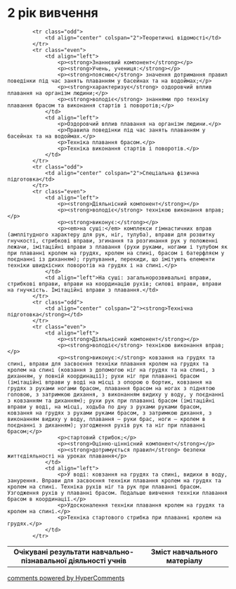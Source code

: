 <div id="hypercomments_widget" class="js-hypercomments-widget invisible"></div>

2 рік вивчення
=============================

<table>
  <body>
    <tr>
<td align="center" width="60%"><strong>Очікувані результати навчально-пізнавальної діяльності учнів</strong></td>
<td align="center" width="40%"><strong>Зміст навчального матеріалу</strong></td>
    </tr>

            <tr class="odd">
                <td align="center" colspan="2">Теоретичні відомості</td>
            </tr>
            <tr class="even">
                <td align="left">
                    <p><strong>Знаннєвий компонент</strong></p>
                    <p><strong>Учень, учениця:</strong></p>
                    <p><strong>пояснює</strong> значення дотримання правил поведінки під час занять плаванням у басейнах та на водоймах;</p>
                    <p><strong>характеризує</strong> оздоровчий вплив плавання на організм людини;</p>
                    <p><strong>володіє</strong> знаннями про техніку плавання брасом та виконання стартів і поворотів;</p>
                </td>
                <td align="left">
                    <p>Оздоровчий вплив плавання на організм людини.</p>
                    <p>Правила поведінки під час занять плаванням у басейнах та на водоймах.</p>
                    <p>Техніка плавання брасом.</p>
                    <p>Техніка виконання стартів і поворотів.</p>
                </td>
            </tr>
            <tr class="odd">
                <td align="center" colspan="2">Спеціальна фізична підготовка</td>
            </tr>
            <tr class="even">
                <td align="left">
                    <p><strong>Діяльнісний компонент</strong></p>
                    <p><strong>володіє</strong> технікою виконання вправ;</p>
                    <p><strong>виконує:</strong></p>
                    <p><em>на суші:</em> комплекси гімнастичних вправ (амплітудного характеру для рук, ніг, тулуба), вправи для розвитку гнучкості, стрибкові вправи, згинання та розгинання рук у положенні лежачи, імітаційні вправи з плавання (рухи руками, ногами і тулубом як при плаванні кролем на грудях, кролем на спині, брасом і батерфляєм у поєднанні із диханням); групування, перекиди, що імітують елементи техніки швидкісних поворотів на грудях і на спині.</p>
                </td>
                <td align="left">На суші: загальнорозвивальні вправи, стрибкові вправи, вправи на координацію рухів; силові вправи, вправи на гнучкість. Імітаційні вправи з плавання.</td>
            </tr>
            <tr class="odd">
                <td align="center" colspan="2"><strong>Технічна підготовка</strong></td>
            </tr>
            <tr class="even">
                <td align="left">
                    <p><strong>Діяльнісний компонент</strong></p>
                    <p><strong>володіє</strong> технікою виконання вправ;</p>
                    <p><strong>виконує:</strong> ковзання на грудях та спині, вправи для засвоєння техніки плавання кролем на грудях та кролем на спині (ковзання з допомогою ніг на грудях та на спині, з диханням, у повній координації); рухи ніг при плаванні брасом (імітаційні вправи у воді на місці з опорою о бортик, ковзання на грудях з рухами ногами брасом, плавання брасом на ногах з піднятою головою, з затримкою дихання, з виконанням видиху у воду, у поєднанні з ковзанням та диханням); рухи рук при плаванні брасом (імітаційні вправи у воді, на місці, ходьба по дну з рухами руками брасом, ковзання на грудях з рухами руками брасом, з затримкою дихання, з виконанням видиху у воду, плавання – руки брас, ноги – кролем в поєднанні з диханням); узгодження рухів рук та ніг при плаванні брасом;</p>
                    <p>стартовий стрибок;</p>
                    <p><strong>Оцінно-ціннісний компонент</strong></p>
                    <p><strong>дотримується правил</strong> безпеки життєдіяльності на уроках плавання</p>
                </td>
                <td align="left">
                    <p>У воді: ковзання на грудях та спині, видихи в воду, занурення. Вправи для засвоєння техніки плавання кролем на грудях та кролем на спині. Техніка рухів ніг та рук при плаванні брасом. Узгодження рухів у плаванні брасом. Подальше вивчення техніки плавання брасом в координації.</p>
                    <p>Удосконалення техніки плавання кролем на грудях та кролем на спині.</p>
                    <p>Техніка стартового стрибка при плаванні кролем на грудях.</p>
                </td>
            </tr>
  </body>
</table>

<div class="js-hypercomments-container">
    <a href="http://hypercomments.com" class="hc-link" title="comments widget">comments powered by HyperComments</a>
</div>
